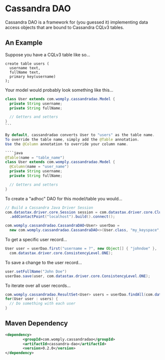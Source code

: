 Cassandra DAO
=============

Cassandra DAO is a framework for (you guessed it) implementing data access objects that are bound to
Cassandra CQLv3 tables.

An Example
----------

Suppose you have a CQLv3 table like so...
````cql
create table users (
  username text,
  fullName text,
  primary key(username)
);
````

Your model would probably look something like this...
````java
class User extends com.womply.cassandradao.Model {
  private String username;
  private String fullName;

  // Getters and setters
}
```

By default, cassandradao converts User to "users" as the table name.
To override the table name, simply add the @Table annotation.
Use the @Column annotation to override your column name.

````java
@Table(name = "table_name")
class User extends com.womply.cassandradao.Model {
  @Column(name = "user_name")
  private String username;
  private String fullName;

  // Getters and setters
}
````

To create a "adhoc" DAO for this model/table you would...
````java
// Build a Cassandra Java Driver Session
com.datastax.driver.core.Session session = com.datastax.driver.core.Cluster.Builder.builder()
  .addContactPoint("localhost").build().connect();

com.womply.cassandradao.CassandraDAO<User> userDao =
  new com.womply.cassandradao.CassandraDAO<>(User.class, "my_keyspace", session);
````

To get a specific user record...
````java
User user = userDao.first("username = ?", new Object[] { "johndoe" },
  com.datastax.driver.core.ConsistencyLevel.ONE);
````

To save a change to the user record...
````java
user.setFullName("John Doe")
userDao.save(user, com.datastax.driver.core.ConsistencyLevel.ONE);
````

To iterate over all user records...
````java
com.womply.cassandradao.ResultSet<User> users = userDao.findAll(com.datastax.driver.core.ConsistencyLevel.ONE);
for(User user : users) {
  // Do something with each user
}
````

Maven Dependency
----------------

````xml
<dependency>
		<groupId>com.womply.cassandradao</groupId>
		<artifactId>cassandra-dao</artifactId>
		<version>0.2.0</version>
</dependency>
````

